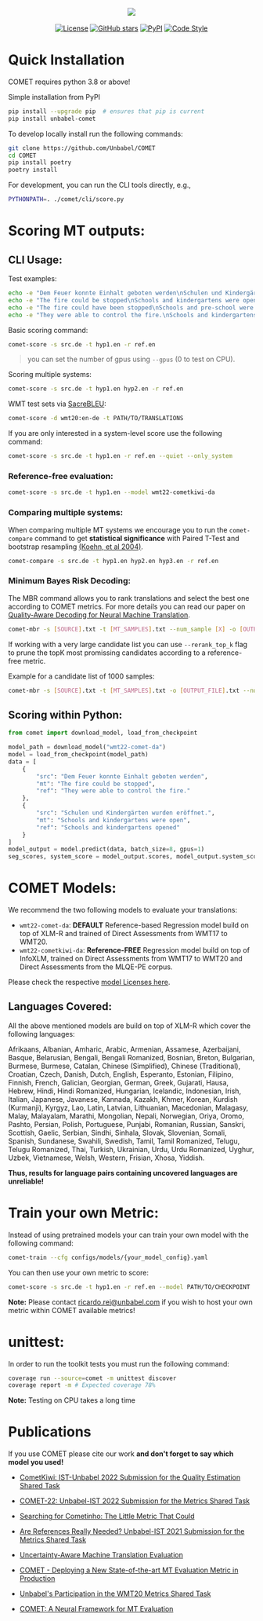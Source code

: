 <p align="center">
  <img src="https://raw.githubusercontent.com/Unbabel/COMET/master/docs/source/_static/img/COMET_lockup-dark.png">
  <br />
  <br />
  <a href="https://github.com/Unbabel/COMET/blob/master/LICENSE"><img alt="License" src="https://img.shields.io/github/license/Unbabel/COMET" /></a>
  <a href="https://github.com/Unbabel/COMET/stargazers"><img alt="GitHub stars" src="https://img.shields.io/github/stars/Unbabel/COMET" /></a>
  <a href=""><img alt="PyPI" src="https://img.shields.io/pypi/v/unbabel-comet" /></a>
  <a href="https://github.com/psf/black"><img alt="Code Style" src="https://img.shields.io/badge/code%20style-black-black" /></a>
</p>

# Quick Installation

COMET requires python 3.8 or above! 

Simple installation from PyPI

```bash
pip install --upgrade pip  # ensures that pip is current 
pip install unbabel-comet
```

To develop locally install run the following commands:
```bash
git clone https://github.com/Unbabel/COMET
cd COMET
pip install poetry
poetry install
```

For development, you can run the CLI tools directly, e.g.,

```bash
PYTHONPATH=. ./comet/cli/score.py
```

# Scoring MT outputs:

## CLI Usage:

Test examples:

```bash
echo -e "Dem Feuer konnte Einhalt geboten werden\nSchulen und Kindergärten wurden eröffnet." >> src.de
echo -e "The fire could be stopped\nSchools and kindergartens were open" >> hyp1.en
echo -e "The fire could have been stopped\nSchools and pre-school were open" >> hyp2.en
echo -e "They were able to control the fire.\nSchools and kindergartens opened" >> ref.en
```

Basic scoring command:
```bash
comet-score -s src.de -t hyp1.en -r ref.en
```
> you can set the number of gpus using `--gpus` (0 to test on CPU).

Scoring multiple systems:
```bash
comet-score -s src.de -t hyp1.en hyp2.en -r ref.en
```

WMT test sets via [SacreBLEU](https://github.com/mjpost/sacrebleu):

```bash
comet-score -d wmt20:en-de -t PATH/TO/TRANSLATIONS
```

If you are only interested in a system-level score use the following command:

```bash
comet-score -s src.de -t hyp1.en -r ref.en --quiet --only_system
```

### Reference-free evaluation:

```bash
comet-score -s src.de -t hyp1.en --model wmt22-cometkiwi-da
```

### Comparing multiple systems:

When comparing multiple MT systems we encourage you to run the `comet-compare` command to get **statistical significance** with Paired T-Test and bootstrap resampling [(Koehn, et al 2004)](https://aclanthology.org/W04-3250/).

```bash
comet-compare -s src.de -t hyp1.en hyp2.en hyp3.en -r ref.en
```

### Minimum Bayes Risk Decoding:

The MBR command allows you to rank translations and select the best one according to COMET metrics. For more details you can read our paper on [Quality-Aware Decoding for Neural Machine Translation](https://aclanthology.org/2022.naacl-main.100.pdf).

```bash
comet-mbr -s [SOURCE].txt -t [MT_SAMPLES].txt --num_sample [X] -o [OUTPUT_FILE].txt
```

If working with a very large candidate list you can use `--rerank_top_k` flag to prune the topK most promissing candidates according to a reference-free metric.

Example for a candidate list of 1000 samples:

```bash
comet-mbr -s [SOURCE].txt -t [MT_SAMPLES].txt -o [OUTPUT_FILE].txt --num_sample 1000 --rerank_top_k 100 --gpus 4
```

## Scoring within Python:

```python
from comet import download_model, load_from_checkpoint

model_path = download_model("wmt22-comet-da")
model = load_from_checkpoint(model_path)
data = [
    {
        "src": "Dem Feuer konnte Einhalt geboten werden",
        "mt": "The fire could be stopped",
        "ref": "They were able to control the fire."
    },
    {
        "src": "Schulen und Kindergärten wurden eröffnet.",
        "mt": "Schools and kindergartens were open",
        "ref": "Schools and kindergartens opened"
    }
]
model_output = model.predict(data, batch_size=8, gpus=1)
seg_scores, system_score = model_output.scores, model_output.system_score
```

# COMET Models:

We recommend the two following models to evaluate your translations:

- `wmt22-comet-da`: **DEFAULT** Reference-based Regression model build on top of XLM-R and trained of Direct Assessments from WMT17 to WMT20.
- `wmt22-cometkiwi-da`: **Reference-FREE** Regression model build on top of InfoXLM, trained on Direct Assessments from WMT17 to WMT20 and Direct Assessments from the MLQE-PE corpus.

Please check the respective [model Licenses here](https://github.com/Unbabel/COMET/blob/master/LICENSE.models.md). 

## Languages Covered:

All the above mentioned models are build on top of XLM-R which cover the following languages:

Afrikaans, Albanian, Amharic, Arabic, Armenian, Assamese, Azerbaijani, Basque, Belarusian, Bengali, Bengali Romanized, Bosnian, Breton, Bulgarian, Burmese, Burmese, Catalan, Chinese (Simplified), Chinese (Traditional), Croatian, Czech, Danish, Dutch, English, Esperanto, Estonian, Filipino, Finnish, French, Galician, Georgian, German, Greek, Gujarati, Hausa, Hebrew, Hindi, Hindi Romanized, Hungarian, Icelandic, Indonesian, Irish, Italian, Japanese, Javanese, Kannada, Kazakh, Khmer, Korean, Kurdish (Kurmanji), Kyrgyz, Lao, Latin, Latvian, Lithuanian, Macedonian, Malagasy, Malay, Malayalam, Marathi, Mongolian, Nepali, Norwegian, Oriya, Oromo, Pashto, Persian, Polish, Portuguese, Punjabi, Romanian, Russian, Sanskri, Scottish, Gaelic, Serbian, Sindhi, Sinhala, Slovak, Slovenian, Somali, Spanish, Sundanese, Swahili, Swedish, Tamil, Tamil Romanized, Telugu, Telugu Romanized, Thai, Turkish, Ukrainian, Urdu, Urdu Romanized, Uyghur, Uzbek, Vietnamese, Welsh, Western, Frisian, Xhosa, Yiddish.

**Thus, results for language pairs containing uncovered languages are unreliable!**

# Train your own Metric: 

Instead of using pretrained models your can train your own model with the following command:
```bash
comet-train --cfg configs/models/{your_model_config}.yaml
```

You can then use your own metric to score:

```bash
comet-score -s src.de -t hyp1.en -r ref.en --model PATH/TO/CHECKPOINT
```

**Note:** Please contact ricardo.rei@unbabel.com if you wish to host your own metric within COMET available metrics!

# unittest:
In order to run the toolkit tests you must run the following command:

```bash
coverage run --source=comet -m unittest discover
coverage report -m # Expected coverage 78%
```

**Note:** Testing on CPU takes a long time

# Publications
If you use COMET please cite our work **and don't forget to say which model you used!**

- [CometKiwi: IST-Unbabel 2022 Submission for the Quality Estimation Shared Task](https://aclanthology.org/2022.wmt-1.60/)

- [COMET-22: Unbabel-IST 2022 Submission for the Metrics Shared Task](https://aclanthology.org/2022.wmt-1.52/)

- [Searching for Cometinho: The Little Metric That Could](https://aclanthology.org/2022.eamt-1.9/)

- [Are References Really Needed? Unbabel-IST 2021 Submission for the Metrics Shared Task](https://aclanthology.org/2021.wmt-1.111/)

- [Uncertainty-Aware Machine Translation Evaluation](https://aclanthology.org/2021.findings-emnlp.330/) 

- [COMET - Deploying a New State-of-the-art MT Evaluation Metric in Production](https://www.aclweb.org/anthology/2020.amta-user.4)

- [Unbabel's Participation in the WMT20 Metrics Shared Task](https://aclanthology.org/2020.wmt-1.101/)

- [COMET: A Neural Framework for MT Evaluation](https://www.aclweb.org/anthology/2020.emnlp-main.213)
